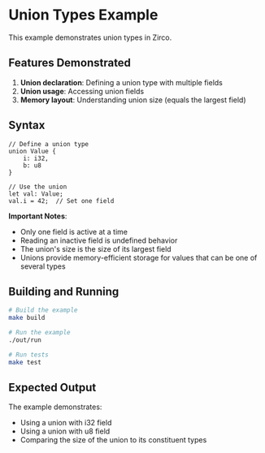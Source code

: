 # Union Types Example

This example demonstrates union types in Zirco.

## Features Demonstrated

1. **Union declaration**: Defining a union type with multiple fields
2. **Union usage**: Accessing union fields
3. **Memory layout**: Understanding union size (equals the largest field)

## Syntax

```zirco
// Define a union type
union Value {
    i: i32,
    b: u8
}

// Use the union
let val: Value;
val.i = 42;  // Set one field
```

**Important Notes**:
- Only one field is active at a time
- Reading an inactive field is undefined behavior
- The union's size is the size of its largest field
- Unions provide memory-efficient storage for values that can be one of several types

## Building and Running

```bash
# Build the example
make build

# Run the example
./out/run

# Run tests
make test
```

## Expected Output

The example demonstrates:
- Using a union with i32 field
- Using a union with u8 field
- Comparing the size of the union to its constituent types
